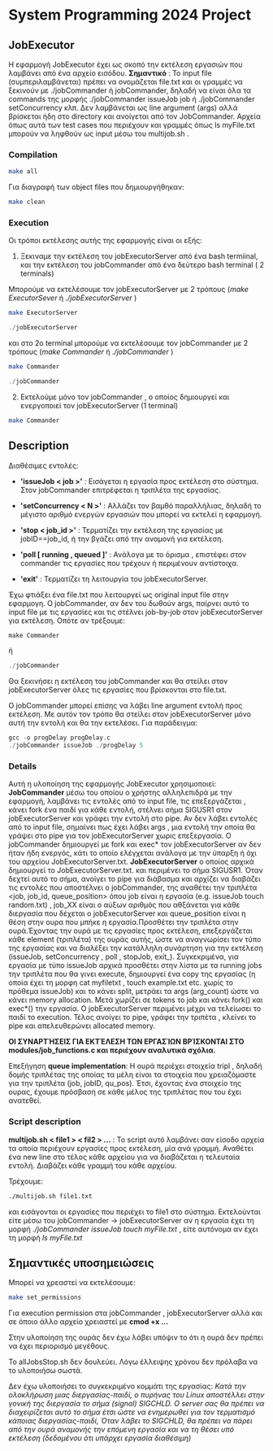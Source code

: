 # System Programming 2024 Project

## JobExecutor

Η εφαρμογή JobExecutor έχει ως σκοπό την εκτέλεση εργασιών που λαμβάνει από ένα αρχείο εισόδου.
**Σημαντικό** : Το input file (συμπεριλαμβάνεται) πρέπει να ονομάζεται file.txt και οι γραμμές να ξεκινούν με ./jobCommander ή jobCommander, δηλαδή να είναι όλα τα commands της μορφής ./jobCommander issueJob job ή ./jobCommander setConcurrency κλπ. Δεν λαμβάνεται ως line argument (args) αλλά βρίσκεται ήδη στο directory και ανοίγεται από τον JobCommander.
Αρχεία όπως αυτά των test cases που περιέχουν και γραμμές όπως ls myFile.txt μπορούν να ληφθούν ως input μέσω του multijob.sh .

### Compilation 

```bash
make all
```

Για διαγραφή των object files που δημιουργήθηκαν:

```bash
make clean
```

### Execution

Οι τρόποι εκτέλεσης αυτής της εφαρμογής είναι οι εξής: 

1. Ξεκιναμε την εκτέλεση του jobExecutorServer από ένα bash termiinal, και την εκτέλεση του jobCommander από ένα δεύτερο bash terminal  ( 2 terminals)

Μπορούμε να εκτελέσουμε τον jobExecutorServer με 2 τρόπους (_make ExecutorSever_  ή  _./jobExecutorServer_ )

```bash
make ExecutorServer         
```

```c
./jobExecutorServer
```

και στο 2ο terminal μπορούμε να εκτελέσουμε τον jobCommander με 2 τρόπους (_make Commander_  ή  _./jobCommander_ )

```bash
make Commander                        
```

```c
./jobCommander
```



2. Εκτελούμε μόνο τον jobCommander , ο οποίος δημιουργεί και ενεργοποιεί τον jobExecutorServer  (1 terminal)

```bash
make Commander
```

## Description

Διαθέσιμες εντολές:

 - **'issueJob < job >'** : Εισάγεται η εργασία προς εκτέλεση στο σύστημα. Στον jobCommander επιτρέφεται η τριπλέτα της εργασίας.

 - **'setConcurrency < N >'** : Αλλάζει τον βαμθό παραλλήλιας, δηλαδή το μέγιστο αριθμό ενεργών εργασιών που μπορεί να εκτελεί η εφαρμογή.

 - **'stop < job_id >'** : Τερματίζει την εκτέλεση της εργασίας με jobID==job_id, ή την βγάζει από την αναμονή για εκτέλεση.

 - **'poll [ running , queued ]'** : Ανάλογα με το όρισμα , επιστέφει στον commander τις εργασίες που τρέχουν ή περιμένουν αντίστοιχα.

 - **'exit'** : Τερματίζει τη λειτουργία του jobExecutorServer.


Έχω φτιάξει ένα file.txt που λειτουργεί ως original input file στην εφαρμογη. Ο jobCommander, αν δεν του δωθούν args, παίρνει αυτό το input file με τις εργασίες και τις στέλνει job-by-job στον jobExecutorServer για εκτέλεση.
Οπότε αν τρέξουμε:

```c
make Commander
```

ή

```c
./jobCommander
```

Θα ξεκινήσει η εκτέλεση του jobCommander και θα στείλει στον jobExecutorServer όλες τις εργασίες που βρίσκονται στο file.txt.



Ο jobCommander μπορεί επίσης να λάβει line argument εντολή προς εκτέλεση. Με αυτόν τον τρόπο θα στείλει στον jobExecutorServer μόνο αυτή την εντολή και θα την εκτελέσει. Για παράδειγμα: 

```c
gcc -o progDelay progDelay.c
./jobCommander issueJob ./progDelay 5
```

### Details

Αυτή η υλοποίηση της εφαρμογής JobExecutor χρησιμοποιεί: **JobCommander** μέσω του οποίου ο χρήστης αλληλεπιδρά με την εφαρμογή, λαμβάνει τις εντολές από το input file, τις επεξεργάζεται , κάνει fork ένα παιδί για κάθε εντολή, στέλνει σήμα SIGUSR1 στον jobExecutorServer και γράφει την εντολή στο pipe. Αν δεν λάβει εντολές από το input file, σημαίνει πως έχει λάβει args , μια εντολή την οποία θα γράψει στο pipe για τον jobExecutorServer χωρις επεξεργασία. Ο jobCommander δημιουργεί με fork και exec* τον jobExecutorServer αν δεν ήταν ήδη ενεργός, κάτι το οποίο ελέγχεται ανάλογα με την ύπαρξη ή όχι του αρχείου JobExecutorServer.txt. 
**JobExecutorServer** ο οποίος αρχικά δημιουργεί το JobExecutorServer.txt. και περιμένει το σήμα SIGUSR1. Όταν δεχτεί αυτό το σήμα, ανοίγει το pipe για διάβασμα και αρχίζει να διαβάζει τις εντολές που αποστέλνει ο jobCommander, της αναθέτει την τριπλέτα <job, job_id, queue_position> όπου job είναι η εργασία (e.g. issueJob touch random.txt) , job_XX είναι ο αύξων αριθμός που αθξάνεται για κάθε διεργασία που δέχεται ο jobExecutorServer και queue_position είναι η θέση στην ουρα που μπήκε η εργασία.Προσθέτει την τριπλέτα στην ουρά.Έχοντας  την ουρά με τις εργασίες προς εκτέλεση, επεξεργάζεται κάθε element (τριπλέτα) της ουράς αυτής, ώστε να αναγνωρίσει τον τύπο της εργασίας και να διαλέξει την κατάλληλη συνάρτηση για την εκτέλεση (issueJob, setConcurrency , poll , stopJob, exit_).  Συγκεκριμένα, για εργασία με τύπο issueJob αρχικά προσθέτει στην λίστα με τα running jobs την τριπλέτα που θα γινει execute, δημιουργεί ένα copy της εργασίας (η οποία έχει τη μορφη cat myfiletxt , touch example.txt etc. χωρίς το πρόθεμα issueJob) και το κάνει split, μετράει τα args (arg_count) ώστε να κάνει  memory allocation. Μετά χωρίζει σε tokens το job και κάνει fork() και exec*() την εργασία. Ο jobExecutorServer
περιμένει μέχρι να τελείωσει το παιδί το execution. Τέλος ανοίγει το pipe, γράφει την τριπέτα , κλείνει το pipe και απελευθερώνει allocated memory. 

**ΟΙ ΣΥΝΑΡΤΉΣΕΙΣ ΓΙΑ ΕΚΤΈΛΕΣΗ ΤΩΝ ΕΡΓΑΣΊΩΝ ΒΡΊΣΚΟΝΤΑΙ ΣΤΟ modules/job_functions.c και περιέχουν αναλυτικά σχόλια.**

Επεξήγηση **queue implementation**: Η ουρά περιέχει στοιχεία tripl , δηλαδή δομής τριπλέτας της οποίας τα μέλη είναι τα στοιχεία που χρειαζόμαστε για την τριπλέτα (job, jobID, qu_pos). Έτσι, έχοντας ένα στοιχείο της ουρας, έχουμε πρόσβαση σε κάθε μέλος της τριπλέτας που του έχει ανατεθεί.

### Script description

**multijob.sh < file1 > < fil2 > ...** : To script αυτό λαμβάνει σαν είσοδο αρχεία τα οποία περιέχουν εργασίες προς εκτέλεση, μία ανά γραμμή. Αναθέτει ένα new line στο τέλος κάθε αρχείου για να διαβάζεται η τελευταία εντολή. Διαβάζει κάθε γραμμή του κάθε αρχείου.

Τρέχουμε:

```bash
./multijob.sh file1.txt
```

και εισάγονται οι εργασίες που περιέχει το file1 στο σύστημα. Εκτελούνται είτε μέσω του jobCommander -> jobExecutorServer αν η εργασία έχει τη μορφή _./jobCommander issueJob touch myFile.txt_  , είτε αυτόνομα αν έχει τη μορφή _ls myFile.txt_


## Σημαντικές υποσημειώσεις
  

Μπορεί να χρεαστεί να εκτελέσουμε:

```bash
make set_permissions
```
Για execution permission στα jobCommander , jobExecutorServer αλλά και σε όποιο άλλο αρχείο χρειαστεί με **cmod +x ...**


Στην υλοποίηση της ουράς δεν έχω λάβει υπόψιν το ότι η ουρά δεν πρέπει να έχει περιορισμό μεγέθους.

Το allJobsStop.sh δεν δουλεύει. Λόγω έλλειψης χρόνου δεν πρόλαβα να το υλοποιήσω σωστά.

Δεν έχω υλοποιήσει το συγκεκριμένο κομμάτι της εργασίας: _Κατά την ολοκλήρωση μιας διεργασίας-παιδί, ο πυρήνας του Linux αποστέλλει στην γονική της διεργασία το σήμα (signal) SIGCHLD. Ο server σας θα πρέπει να διαχειρίζεται αυτό το σήμα έτσι ώστε να ενημερωθεί για τον τερματισμό κάποιας διεργασίας-παιδί, Όταν λάβει το SIGCHLD, θα πρέπει να πάρει από την ουρά αναμονής την επόμενη εργασία και να τη θέσει υπό εκτέλεση (δεδομένου ότι υπάρχει εργασία διαθέσιμη)_
